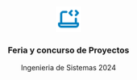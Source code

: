 <div align="center">
<img src="public/code.svg" height="50px" width="auto" /> 
<h3 style="font-weight: bold;">
 Feria y concurso de Proyectos
</h3>
<p >Ingenieria de Sistemas 2024</p>
</div>
